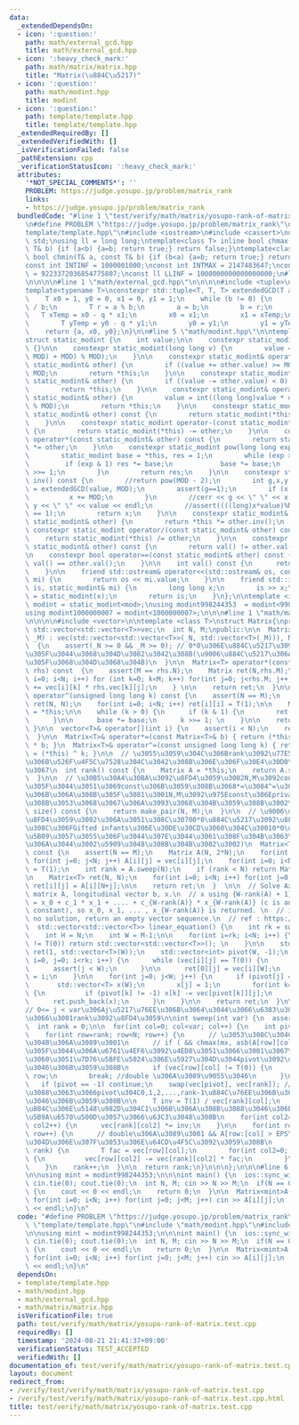 ```yaml
---
data:
  _extendedDependsOn:
  - icon: ':question:'
    path: math/external_gcd.hpp
    title: math/external_gcd.hpp
  - icon: ':heavy_check_mark:'
    path: math/matrix/matrix.hpp
    title: "Matrix(\u884C\u5217)"
  - icon: ':question:'
    path: math/modint.hpp
    title: modint
  - icon: ':question:'
    path: template/template.hpp
    title: template/template.hpp
  _extendedRequiredBy: []
  _extendedVerifiedWith: []
  _isVerificationFailed: false
  _pathExtension: cpp
  _verificationStatusIcon: ':heavy_check_mark:'
  attributes:
    '*NOT_SPECIAL_COMMENTS*': ''
    PROBLEM: https://judge.yosupo.jp/problem/matrix_rank
    links:
    - https://judge.yosupo.jp/problem/matrix_rank
  bundledCode: "#line 1 \"test/verify/math/matrix/yosupo-rank-of-matrix.test.cpp\"\
    \n#define PROBLEM \"https://judge.yosupo.jp/problem/matrix_rank\"\n\n#line 1 \"\
    template/template.hpp\"\n#include <iostream>\n#include <cassert>\nusing namespace\
    \ std;\nusing ll = long long;\ntemplate<class T> inline bool chmax(T& a, const\
    \ T& b) {if (a<b) {a=b; return true;} return false;}\ntemplate<class T> inline\
    \ bool chmin(T& a, const T& b) {if (b<a) {a=b; return true;} return false;}\n\
    const int INTINF = 1000001000;\nconst int INTMAX = 2147483647;\nconst ll LLMAX\
    \ = 9223372036854775807;\nconst ll LLINF = 1000000000000000000;\n#line 1 \"math/modint.hpp\"\
    \n\n\n\n#line 1 \"math/external_gcd.hpp\"\n\n\n\n#include <tuple>\n\n// g,x,y\n\
    template<typename T>\nconstexpr std::tuple<T, T, T> extendedGCD(T a, T b) {\n\
    \    T x0 = 1, y0 = 0, x1 = 0, y1 = 1;\n    while (b != 0) {\n        T q = a\
    \ / b;\n        T r = a % b;\n        a = b;\n        b = r;\n        \n     \
    \   T xTemp = x0 - q * x1;\n        x0 = x1;\n        x1 = xTemp;\n        \n\
    \        T yTemp = y0 - q * y1;\n        y0 = y1;\n        y1 = yTemp;\n    }\n\
    \    return {a, x0, y0};\n}\n\n#line 5 \"math/modint.hpp\"\n\ntemplate<int MOD>\n\
    struct static_modint {\n    int value;\n\n    constexpr static_modint() : value(0)\
    \ {}\n\n    constexpr static_modint(long long v) {\n        value = int(((v %\
    \ MOD) + MOD) % MOD);\n    }\n\n    constexpr static_modint& operator+=(const\
    \ static_modint& other) {\n        if ((value += other.value) >= MOD) value -=\
    \ MOD;\n        return *this;\n    }\n\n    constexpr static_modint& operator-=(const\
    \ static_modint& other) {\n        if ((value -= other.value) < 0) value += MOD;\n\
    \        return *this;\n    }\n\n    constexpr static_modint& operator*=(const\
    \ static_modint& other) {\n        value = int((long long)value * other.value\
    \ % MOD);\n        return *this;\n    }\n\n    constexpr static_modint operator+(const\
    \ static_modint& other) const {\n        return static_modint(*this) += other;\n\
    \    }\n\n    constexpr static_modint operator-(const static_modint& other) const\
    \ {\n        return static_modint(*this) -= other;\n    }\n\n    constexpr static_modint\
    \ operator*(const static_modint& other) const {\n        return static_modint(*this)\
    \ *= other;\n    }\n\n    constexpr static_modint pow(long long exp) const {\n\
    \        static_modint base = *this, res = 1;\n        while (exp > 0) {\n   \
    \         if (exp & 1) res *= base;\n            base *= base;\n            exp\
    \ >>= 1;\n        }\n        return res;\n    }\n\n    constexpr static_modint\
    \ inv() const {\n        //return pow(MOD - 2);\n        int g,x,y;\n        tie(g,x,y)\
    \ = extendedGCD(value, MOD);\n        assert(g==1);\n        if (x < 0) {\n  \
    \          x += MOD;\n        }\n        //cerr << g << \" \" << x << \" \" <<\
    \ y << \" \" << value << endl;\n        //assert((((long)x*value)%MOD + MOD)%MOD\
    \ == 1);\n        return x;\n    }\n\n    constexpr static_modint& operator/=(const\
    \ static_modint& other) {\n        return *this *= other.inv();\n    }\n\n   \
    \ constexpr static_modint operator/(const static_modint& other) const {\n    \
    \    return static_modint(*this) /= other;\n    }\n\n    constexpr bool operator!=(const\
    \ static_modint& other) const {\n        return val() != other.val();\n    }\n\
    \n    constexpr bool operator==(const static_modint& other) const {\n        return\
    \ val() == other.val();\n    }\n\n    int val() const {\n      return this->value;\n\
    \    }\n\n    friend std::ostream& operator<<(std::ostream& os, const static_modint&\
    \ mi) {\n        return os << mi.value;\n    }\n\n    friend std::istream& operator>>(std::istream&\
    \ is, static_modint& mi) {\n        long long x;\n        is >> x;\n        mi\
    \ = static_modint(x);\n        return is;\n    }\n};\n\ntemplate <int mod>\nusing\
    \ modint = static_modint<mod>;\nusing modint998244353  = modint<998244353>;\n\
    using modint1000000007 = modint<1000000007>;\n\n\n#line 1 \"math/matrix/matrix.hpp\"\
    \n\n\n\n#include <vector>\n\ntemplate <class T>\nstruct Matrix{\nprivate: \n \
    \ std::vector<std::vector<T>>vec;\n  int N, M;\npublic:\n\n  Matrix(int _N, int\
    \ _M) : vec(std::vector<std::vector<T>>(_N, std::vector<T>(_M))), N(_N), M(_M)\
    \  {\n    assert(_N >= 0 && _M >= 0); // 0*0\u306E\u884C\u5217\u3092\u8FD4\u3057\
    \u305F\u3044\u3068\u304D\u3082\u3042\u308B(\u9006\u884C\u5217\u306A\u304B\u3063\
    \u305F\u3068\u304D\u3068\u304B)\n  }\n\n  Matrix<T> operator*(const Matrix<T>&\
    \ rhs) const  {\n    assert(M == rhs.N);\n    Matrix ret(N,rhs.M);\n    for (int\
    \ i=0; i<N; i++) for (int k=0; k<M; k++) for(int j=0; j<rhs.M; j++) {\n      ret.vec[i][j]\
    \ += vec[i][k] * rhs.vec[k][j];\n    } \n\n    return ret;\n  }\n\n  Matrix<T>\
    \ operator^(unsigned long long k) const {\n    assert(N == M);\n    Matrix<T>\
    \ ret(N, N);\n    for(int i=0; i<N; i++) ret[i][i] = T(1);\n\n    Matrix<T> base\
    \ = *this;\n\n    while (k > 0) {\n      if (k & 1) {\n        ret *= base;\n\
    \      }\n\n      base *= base;\n      k >>= 1; \n    }\n\n    return ret;\n \
    \ }\n\n  vector<T>& operator[](int i) {\n    assert(i < N);\n    return vec[i];\n\
    \  }\n\n  Matrix<T>& operator*=(const Matrix<T>& b) { return (*this) = (*this)\
    \ * b; }\n  Matrix<T>& operator^=(const unsigned long long k) { return (*this)\
    \ = (*this) ^ k; }\n\n  // \u3055\u3059\u304C\u306Brank\u3092\u77E5\u308B\u306E\
    \u306B\u526F\u4F5C\u7528\u304C\u3042\u308B\u306E\u306F\u30E4\u30D0\u3044\u306E\
    \u3067\n  int rank() const {\n    Matrix A = *this;\n    return A.sweep(M);\n\
    \  }\n\n  // \u30B5\u30A4\u30BA\u3092\u8FD4\u3059\u3002N,M\u3092const\u306B\u3057\
    \u305F\u3044\u3051\u3069const\u306B\u3059\u308B\u3068*=\u3084^=\u304C\u9762\u5012\
    \u306B\u306A\u308B\u305F\u3081\u3001N,M\u3092\u975Econst\u306Eprivate\u306B\u3059\
    \u308B\u3053\u3068\u3067\u306A\u3093\u3068\u304B\u3059\u308B\u3002\n  pair<int,int>\
    \ size() const {\n    return make_pair(N, M);\n  }\n\n  // \u9006\u884C\u5217\u3092\
    \u8FD4\u3059\u3002\u306A\u3051\u308C\u30700*0\u884C\u5217\u3092\u8FD4\u3059(\u3053\
    \u308C\u306FGifted infants\u306E\u30DE\u30CD\u3060\u304C\u30010*0\u3092\u8FD4\u3059\
    \u5B09\u3057\u3055\u306F\u3044\u307E\u3044\u3061\u308F\u304B\u3063\u3066\u3044\
    \u306A\u3044\u3002\u5909\u3048\u308B\u304B\u3082\u3002)\n  Matrix<T> inverse()\
    \ const {\n    assert(N == M);\n    Matrix A(N, 2*N);\n    for(int i=0; i<N; i++)\
    \ for(int j=0; j<N; j++) A[i][j] = vec[i][j];\n    for(int i=0; i<N; i++) A[i][N+i]\
    \ = T(1);\n    int rank = A.sweep(N);\n    if (rank < N) return Matrix(0,0);\n\
    \n    Matrix<T> ret(N, N);\n    for(int i=0; i<N; i++) for(int j=0; j<N; j++)\
    \ ret[i][j] = A[i][N+j];\n\n    return ret;\n  }  \n\n  // Solve Ax = b for H*W\
    \ matrix A, longitudinal vector b, x.\n  // x using {W-rank(A) + 1} vectors, x\
    \ = x_0 + c_1 * x_1 + .... + c_{W-rank(A)} * x_{W-rank(A)} (c is an arbitrary\
    \ constant), so x_0, x_1, ... , x_{W-rank(A)} is returned. \n  // if there is\
    \ no solution, return an empty vector sequence.\n  // ref : https://nyaannyaan.github.io/library/matrix/linear-equation.hpp\n\
    \  std::vector<std::vector<T>> linear_equation() {\n    int rk = sweep(M-1);\n\
    \    int H = N;\n    int W = M-1;\n\n    for(int i=rk; i<N; i++) {\n      if (vec[i][W]\
    \ != T(0)) return std::vector<std::vector<T>>(); \n    }\n\n    std::vector<std::vector<T>>\
    \ ret(1, std::vector<T>(W));\n    std::vector<int> pivot(W, -1);\n    for (int\
    \ i=0, j=0; i<rk; i++) {\n      while (vec[i][j] == T(0)) {\n        j++;\n  \
    \      assert(j < W);\n      }\n\n      ret[0][j] = vec[i][W];\n      pivot[j]\
    \ = i;\n    }\n\n    for(int j=0; j<W; j++) {\n      if (pivot[j] == -1) {\n \
    \       std::vector<T> x(W);\n        x[j] = 1;\n        for(int k=0; k<j; k++)\
    \ {\n          if (pivot[k] != -1) x[k] -= vec[pivot[k]][j];\n        }\n\n  \
    \      ret.push_back(x);\n      }\n    }\n\n    return ret;\n  }\n\nprivate:\n\
    // 0<= j < var\u306Aj\u5217\u76EE\u306B\u3064\u3044\u3066\u6383\u304D\u51FA\u3057\
    \u3066\u3001rank\u3092\u8FD4\u3059\n\nint sweep(int var) {\n  assert(var <= M);\n\
    \  int rank = 0;\n\n  for(int col=0; col<var; col++) {\n    int pivot = -1;\n\
    \    for(int row=rank; row<N; row++) {\n      // \u3053\u308C\u304Cdouble\u3068\
    \u304B\u306A\u3089\u3001\n      // if ( && chmax(mx, asb(A[row][col])) ) \u307F\
    \u305F\u3044\u306A\u6761\u4EF6\u3092\u4ED8\u3051\u3066\u3001\u3067\u304D\u308B\
    \u3060\u3051\u7D76\u5BFE\u5024\u306E\u5927\u304D\u3044pivot\u3092\u9078\u3076\u3088\
    \u3046\u306B\u3059\u308B\n      if (vec[row][col] != T(0)) {\n        pivot =\
    \ row;\n        break; //double \u306A\u3089\u9055\u3046\n      }\n    }\n\n \
    \   if (pivot == -1) continue;\n    swap(vec[pivot], vec[rank]); // \u884Cswap\u306B\
    \u3088\u3063\u3066pivot\u304C0,1,2,...,rank-1\u884C\u76EE\u306B\u3042\u308B\u3088\
    \u3046\u306B\u3059\u308B\n\n    T inv = T(1) / vec[rank][col];\n    // pivot\u306E\
    \u884C\u306E\u5148\u982D\u304C1\u306B\u306A\u308B\u3088\u3046\u306B\u884C\u3092\
    \u5B9A\u6570\u500D\u3057\u3066\u63C3\u3048\u308B\n    for(int col2=0; col2<M;\
    \ col2++) {\n      vec[rank][col2] *= inv;\n    }\n\n    for(int row=0; row<N;\
    \ row++) {\n      // double\u306A\u3089\u3001 && A[row:[col] > EPS\u306E\u3068\
    \u304D\u306E\u307F\u3053\u306E\u64CD\u4F5C\u3092\u3059\u308B\n      if (row !=\
    \ rank) {\n        T fac = vec[row][col];\n        for(int col2=0; col2<M; col2++)\
    \ {\n          vec[row][col2] -= vec[rank][col2] * fac;\n        }\n      }\n\
    \    }\n    rank++;\n  }\n\n  return rank;\n}\n\n\n};\n\n\n#line 6 \"test/verify/math/matrix/yosupo-rank-of-matrix.test.cpp\"\
    \n\nusing mint = modint998244353;\n\n\nint main() {\n  ios::sync_with_stdio(0);\
    \ cin.tie(0); cout.tie(0);\n  int N, M; cin >> N >> M;\n  if(N == 0 || M == 0)\
    \ {\n    cout << 0 << endl;\n    return 0;\n  }\n\n  Matrix<mint>A(N,M);\n\n \
    \ for(int i=0; i<N; i++) for(int j=0; j<M; j++) cin >> A[i][j];\n  cout << A.rank()\
    \ << endl;\n}\n"
  code: "#define PROBLEM \"https://judge.yosupo.jp/problem/matrix_rank\"\n\n#include\
    \ \"template/template.hpp\"\n#include \"math/modint.hpp\"\n#include \"math/matrix/matrix.hpp\"\
    \n\nusing mint = modint998244353;\n\n\nint main() {\n  ios::sync_with_stdio(0);\
    \ cin.tie(0); cout.tie(0);\n  int N, M; cin >> N >> M;\n  if(N == 0 || M == 0)\
    \ {\n    cout << 0 << endl;\n    return 0;\n  }\n\n  Matrix<mint>A(N,M);\n\n \
    \ for(int i=0; i<N; i++) for(int j=0; j<M; j++) cin >> A[i][j];\n  cout << A.rank()\
    \ << endl;\n}\n"
  dependsOn:
  - template/template.hpp
  - math/modint.hpp
  - math/external_gcd.hpp
  - math/matrix/matrix.hpp
  isVerificationFile: true
  path: test/verify/math/matrix/yosupo-rank-of-matrix.test.cpp
  requiredBy: []
  timestamp: '2024-08-21 21:41:37+09:00'
  verificationStatus: TEST_ACCEPTED
  verifiedWith: []
documentation_of: test/verify/math/matrix/yosupo-rank-of-matrix.test.cpp
layout: document
redirect_from:
- /verify/test/verify/math/matrix/yosupo-rank-of-matrix.test.cpp
- /verify/test/verify/math/matrix/yosupo-rank-of-matrix.test.cpp.html
title: test/verify/math/matrix/yosupo-rank-of-matrix.test.cpp
---
```

